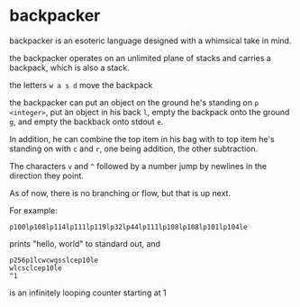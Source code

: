 # backpacker

backpacker is an esoteric language designed with a whimsical take in mind.

the backpacker operates on an unlimited plane of stacks and carries a backpack, which is also a stack.

the letters `w a s d` move the backpack

the backpacker can put an object on the ground he's standing on `p <integer>`, put an object in his back `l`, empty the backpack onto the ground `g`, and empty the backback onto stdout `e`.

In addition, he can combine the top item in his bag with to top item he's standing on with `c` and `r`, one being addition, the other subtraction.

The characters `v` and `^` followed by a number jump by newlines in the direction they point.

As of now, there is no branching or flow, but that is up next.

For example:

```
p100lp108lp114lp111lp119lp32lp44lp111lp108lp108lp101lp104le
```
prints "hello, world" to standard out, and

```
p256p1lcwcwgsslcep10le
wlcsclcep10le
^1
```
is an infinitely looping counter starting at 1
